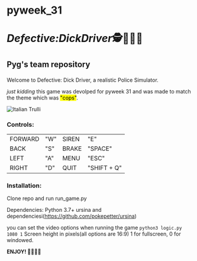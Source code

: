 # pyweek_31
<!DOCTYPE html PUBLIC "-//W3C//DTD XHTML 1.0 Transitional//EN" "http://www.w3.org/TR/xhtml1/DTD/xhtml1-transitional.dtd">
<html xmlns="http://www.w3.org/1999/xhtml">
</head>
<body>
<h1><strong><em class="detail">Defective:</em><em class=" name">Dick</em><em class = " something ">Driver</em>🕵👮🕵️‍♀️</h1></strong>

<h2><p>Pyg's team repository</h2>

Welcome to Defective: Dick Driver, a realistic Police Simulator.

<em class = "something ">just kidding </em>this game was devolped for pyweek 31 and was made to match the theme which was <mark> "cops"</mark>.</br>

<img src="https://cdn.discordapp.com/attachments/822978615137796117/828050403522117642/unknown.png" alt="Italian Trulli">

<h3>Controls: </h3>
<table style="width:100%">
    
  <tr>
  <em>
    <td>FORWARD</td>
    <td>"W"</td>
    <td>SIREN</td>
    <td>"E"</td>
    </em>  
  </tr>
  <tr>
    <td>BACK</td>
    <td>"S"</td>
    <td>BRAKE</td>
    <td>"SPACE"</td>
  </tr>
  <tr>
    <td>LEFT</td>
    <td>"A"</td>
    <td>MENU</td>
    <td>"ESC"</td>
  </tr>
  <tr>
    <td>RIGHT</td>
    <td>"D"</td>
    <td>QUIT</td>
    <td>"SHIFT + Q"</td>
  </tr>
</table>

<p>
<p>
<p>
</p>

<h3>Installation:</h3>
Clone repo and run run_game.py

Dependencies:
	Python 3.7+
	ursina and dependenciesi(https://github.com/pokepetter/ursina)

you can set the video options when running the game
```python3 logic.py 1080 1```
Screen height in pixels(all options are 16:9)
1 for fullscreen, 0 for windowed.


<strong>ENJOY! 💎🙌🚀😎</strong></p>
</body>
</html>
